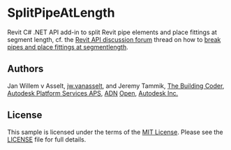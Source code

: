 # SplitPipeAtLength

Revit C# .NET API add-in to split Revit pipe elements and place fittings at segment length, cf.
the [Revit API discussion forum](http://forums.autodesk.com/t5/revit-api-forum/bd-p/160) thread
on how to [break pipes and place fittings at segmentlength](https://forums.autodesk.com/t5/revit-api-forum/break-pipes-and-place-fitting-at-segmentlength/td-p/11658916).

## Authors

Jan Willem v Asselt,
[jw.vanasselt](https://forums.autodesk.com/t5/user/viewprofilepage/user-id/8555692), 
and Jeremy Tammik,
[The Building Coder](http://thebuildingcoder.typepad.com),
[Autodesk Platform Services APS](http://aps.autodesk.com),
[ADN](http://www.autodesk.com/adn)
[Open](http://www.autodesk.com/adnopen),
[Autodesk Inc.](http://www.autodesk.com)

## License

This sample is licensed under the terms of the [MIT License](http://opensource.org/licenses/MIT).
Please see the [LICENSE](LICENSE) file for full details.
